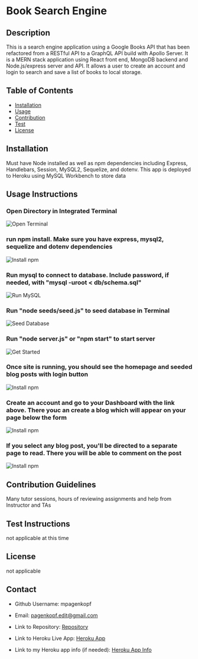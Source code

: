 # Book Search Engine

## Description

This is a search engine application using a Google Books API that has been refactored from a RESTful API to a GraphQL API build with Apollo Server. It is a MERN stack application using React front end, MongoDB backend and Node.js/express server and API. It allows a user to create an account and login to search and save a list of books to local storage.

## Table of Contents

* [Installation](#Install)
* [Usage](#Usage-Instructions)
* [Contribution](#Contribution-Guidelines)
* [Test](#Test-Instructions)
* [License](#License)

## Installation

Must have Node installed as well as npm dependencies including Express, Handlebars, Session, MySQL2, Sequelize, and dotenv. This app is deployed to Heroku using MySQL Workbench to store data

## Usage Instructions

### Open Directory in Integrated Terminal

![Open Terminal](./assets/images/terminal.png)

### run npm install. Make sure you have express, mysql2, sequelize and dotenv dependencies

![Install npm](./assets/images/init.png)

### Run mysql to connect to database. Include password, if needed, with "mysql -uroot < db/schema.sql"

![Run MySQL](./assets/images/mysql.png)

### Run "node seeds/seed.js" to seed database in Terminal

![Seed Database](./assets/images/seed.png)

### Run "node server.js" or "npm start" to start server

![Get Started](./assets/images/server.png)

### Once site is running, you should see the homepage and seeded blog posts with login button

![Install npm](./assets/images/homepage.png)

### Create an account and go to your Dashboard with the link above. There youc an create a blog which will appear on your page below the form

![Install npm](./assets/images/dashboard.png)

### If you select any blog post, you'll be directed to a separate page to read. There you will be able to comment on the post

![Install npm](./assets/images/comment.png)

## Contribution Guidelines

Many tutor sessions, hours of reviewing assignments and help from Instructor and TAs

## Test Instructions

not applicable at this time

## License

not applicable

## Contact

* Github Username: mpagenkopf

* Email: pagenkopf.edit@gmail.com

* Link to Repository: [Repository](https://github.com/mjpagenkopf/tech_blog)

* Link to Heroku Live App: [Heroku App](https://pagenkopf-tech-blog.herokuapp.com/)

* Link to my Heroku app info (if needed): [Heroku App Info](https://dashboard.heroku.com/apps/pagenkopf-tech-blog)